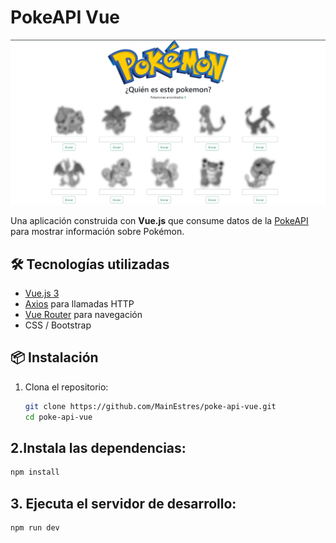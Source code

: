# PokeAPI Vue

![Portada](./public/portada.png)

Una aplicación construida con **Vue.js** que consume datos de la [PokeAPI](https://pokeapi.co/) para mostrar información sobre Pokémon.


## 🛠️ Tecnologías utilizadas

- [Vue.js 3](https://vuejs.org/)
- [Axios](https://axios-http.com/) para llamadas HTTP
- [Vue Router](https://router.vuejs.org/) para navegación
- CSS / Bootstrap

## 📦 Instalación

1. Clona el repositorio:

   ```bash
   git clone https://github.com/MainEstres/poke-api-vue.git
   cd poke-api-vue

## 2.Instala las dependencias:

```sh 
npm install
```

## 3. Ejecuta el servidor de desarrollo:

```sh
npm run dev
```
